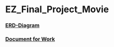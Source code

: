 # EZ_Final_Project_Movie

### [ERD-Diagram](https://www.erdcloud.com/d/mpKZvJi65QWhepbfx)
### [Document for Work](https://docs.google.com/spreadsheets/d/1nl8BJESWhnfd2Dt8ZnBdgr13lwvAui5wDjAtOStluvo/edit#gid=1617738617)
